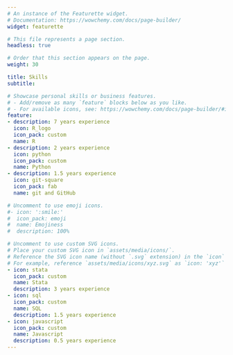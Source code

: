 ```yaml
---
# An instance of the Featurette widget.
# Documentation: https://wowchemy.com/docs/page-builder/
widget: featurette

# This file represents a page section.
headless: true

# Order that this section appears on the page.
weight: 30

title: Skills
subtitle:

# Showcase personal skills or business features.
# - Add/remove as many `feature` blocks below as you like.
# - For available icons, see: https://wowchemy.com/docs/page-builder/#icons
feature:
- description: 7 years experience
  icon: R_logo
  icon_pack: custom
  name: R
- description: 2 years experience
  icon: python
  icon_pack: custom
  name: Python
- description: 1.5 years experience
  icon: git-square
  icon_pack: fab
  name: git and GitHub

# Uncomment to use emoji icons.
#- icon: ':smile:'
#  icon_pack: emoji
#  name: Emojiness
#  description: 100% 

# Uncomment to use custom SVG icons.
# Place your custom SVG icon in `assets/media/icons/`.
# Reference the SVG icon name (without `.svg` extension) in the `icon` field.
# For example, reference `assets/media/icons/xyz.svg` as `icon: 'xyz'`
- icon: stata
  icon_pack: custom
  name: Stata
  description: 3 years experience
- icon: sql
  icon_pack: custom
  name: SQL
  description: 1.5 years experience
- icon: javascript
  icon_pack: custom
  name: Javascript
  description: 0.5 years experience
---
```


